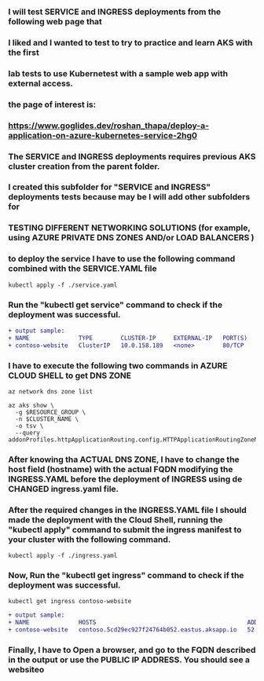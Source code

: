 ### I will test SERVICE and INGRESS deployments from the following web page that
### I liked and I wanted to test to try to practice and learn AKS with the first
### lab tests to use Kubernetest with a sample web app with external access.
### the page of interest is:
### https://www.goglides.dev/roshan_thapa/deploy-a-application-on-azure-kubernetes-service-2hg0
### 
### The SERVICE and INGRESS deployments requires previous AKS cluster creation from the parent folder.
###
### I created this subfolder for "SERVICE and INGRESS" deployments tests because may be I will add other subfolders for
### TESTING DIFFERENT NETWORKING SOLUTIONS (for example, using AZURE PRIVATE DNS ZONES AND/or LOAD BALANCERS ) 
###

### to deploy the service I have to use the following command combined with the SERVICE.YAML file

`kubectl apply -f ./service.yaml`

### Run the "kubectl get service" command to check if the deployment was successful.

```diff
+ output sample:
+ NAME              TYPE        CLUSTER-IP     EXTERNAL-IP   PORT(S)   AGE
+ contoso-website   ClusterIP   10.0.158.189   <none>        80/TCP    42s
```
### I have to execute the following two commands in AZURE CLOUD SHELL to get DNS ZONE

`az network dns zone list`

```
az aks show \
  -g $RESOURCE_GROUP \
  -n $CLUSTER_NAME \
  -o tsv \
  --query addonProfiles.httpApplicationRouting.config.HTTPApplicationRoutingZoneName
```
### After knowing tha ACTUAL DNS ZONE, I have to change the host  field (hostname) with  the actual FQDN modifying the INGRESS.YAML before the deployment of INGRESS using de CHANGED ingress.yaml file.

### After the required changes in the INGRESS.YAML file I should made the deployment with the Cloud Shell, running the "kubectl apply" command to submit the ingress manifest to your cluster with the following command.

`kubectl apply -f ./ingress.yaml`

### Now, Run the "kubectl get ingress" command to check if the deployment was successful.

`kubectl get ingress contoso-website`

```diff
+ output sample:
+ NAME              HOSTS                                           ADDRESS        PORTS   AGE
+ contoso-website   contoso.5cd29ec927f24764b052.eastus.aksapp.io   52.226.96.30   80      4m44s
```

### Finally, I have to Open a browser, and go to the FQDN described in the output or use the PUBLIC IP ADDRESS. You should see a websiteo